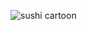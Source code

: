 ![sushi cartoon](https://www.google.com/url?sa=i&url=https%3A%2F%2Fpngio.com%2Fimages%2Fpng-a223946.html&psig=AOvVaw3hALXIxtrHjSU4FGhXCHsj&ust=1594251266931000&source=images&cd=vfe&ved=0CAIQjRxqFwoTCPjwxoGnvOoCFQAAAAAdAAAAABAD)
